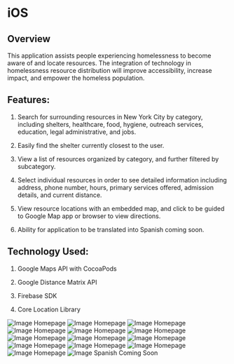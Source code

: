 # iOS

## Overview
This application assists people experiencing homelessness to become aware of and locate resources. The integration of technology in homelessness resource distribution will improve accessibility, increase impact, and empower the homeless population.

## Features:
1. Search for surrounding resources in New York City by category, including shelters, healthcare, food, hygiene, outreach services, education, legal administrative, and jobs.

2. Easily find the shelter currently closest to the user.

3. View a list of resources organized by category, and further filtered by subcategory.

4. Select individual resources in order to see detailed information including address, phone number, hours, primary services offered, admission details, and current distance.

5. View resource locations with an embedded map, and click to be guided to Google Map app or browser to view directions.

6. Ability for application to be translated into Spanish coming soon.

## Technology Used:
1. Google Maps API with CocoaPods

2. Google Distance Matrix API

3. Firebase SDK

4. Core Location Library

![Image Homepage](https://github.com/labs11-homeless-services/iOS/App_Images/IMG_4685.jpeg)
![Image Homepage](https://github.com/labs11-homeless-services/iOS/App_Images/IMG_4687.jpeg)
![Image Homepage](https://github.com/labs11-homeless-services/iOS/App_Images/IMG_4688.jpeg)
![Image Homepage](https://github.com/labs11-homeless-services/iOS/App_Images/IMG_4690.jpeg)
![Image Homepage](https://github.com/labs11-homeless-services/iOS/App_Images/IMG_4692.jpeg)
![Image Homepage](https://github.com/labs11-homeless-services/iOS/App_Images/IMG_4693.jpeg)
![Image Homepage](https://github.com/labs11-homeless-services/iOS/App_Images/IMG_4694.jpeg)
![Image Homepage](https://github.com/labs11-homeless-services/iOS/App_Images/IMG_4695.jpeg)
![Image Homepage](https://github.com/labs11-homeless-services/iOS/App_Images/IMG_4696.jpeg)
![Image Homepage](https://github.com/labs11-homeless-services/iOS/App_Images/IMG_4697.jpeg)
![Image Homepage](https://github.com/labs11-homeless-services/iOS/App_Images/IMG_4698.jpeg)
![Image Homepage](https://github.com/labs11-homeless-services/iOS/App_Images/IMG_4699.jpeg)
![Image Homepage](https://github.com/labs11-homeless-services/iOS/App_Images/IMG_4700.jpeg)
![Image Spanish Coming Soon](https://github.com/labs11-homeless-services/iOS/App_Images/IMG_4686.jpeg)
